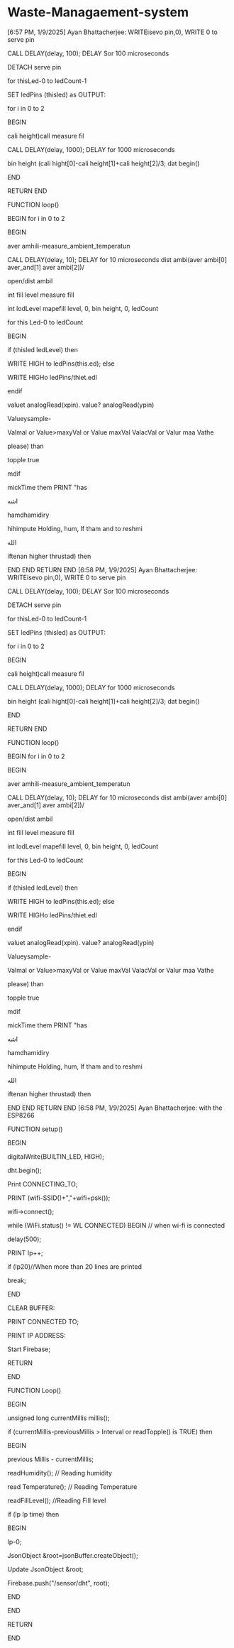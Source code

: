 # Waste-Managaement-system
[6:57 PM, 1/9/2025] Ayan Bhattacherjee: WRITEisevo pin,0), WRITE 0 to serve pin

CALL DELAY(delay, 100); DELAY Sor 100 microseconds

DETACH serve pin

for thisLed-0 to ledCount-1

SET ledPins (thisled) as OUTPUT:

for i in 0 to 2

BEGIN

cali height)call measure fil

CALL DELAY(delay, 1000); DELAY for 1000 microseconds

bin height (cali hight[0]-cali height[1]+cali height[2]/3; dat begin()

END

RETURN END

FUNCTION loop()

BEGIN for i in 0 to 2

BEGIN

aver amhili-measure_ambient_temperatun

CALL DELAY(delay, 10); DELAY for 10 microseconds dist ambi(aver ambi[0] aver_and[1] aver ambi[2])/

open/dist ambil

int fill level measure fill

int lodLevel mapefill level, 0, bin height, 0, ledCount

for this Led-0 to ledCount

BEGIN

if (thisled ledLevel) then

WRITE HIGH to ledPins(this.ed); else

WRITE HIGHo ledPins/thiet.edا

endif

valuet analogRead(xpin). value? analogRead(ypin)

Valueysample-

Valmal or Value>maxyVal or Value maxVal ValacVal or Valur maa Vathe

please) than

topple true

mdif

mickTime them PRINT "has

اشه

hamdhamidiry

hihimpute Holding, hum, If tham and to reshmi

الله

iftenan higher thrustad) then

END END RETURN END
[6:58 PM, 1/9/2025] Ayan Bhattacherjee: WRITEisevo pin,0), WRITE 0 to serve pin

CALL DELAY(delay, 100); DELAY Sor 100 microseconds

DETACH serve pin

for thisLed-0 to ledCount-1

SET ledPins (thisled) as OUTPUT:

for i in 0 to 2

BEGIN

cali height)call measure fil

CALL DELAY(delay, 1000); DELAY for 1000 microseconds

bin height (cali hight[0]-cali height[1]+cali height[2]/3; dat begin()

END

RETURN END

FUNCTION loop()

BEGIN for i in 0 to 2

BEGIN

aver amhili-measure_ambient_temperatun

CALL DELAY(delay, 10); DELAY for 10 microseconds dist ambi(aver ambi[0] aver_and[1] aver ambi[2])/

open/dist ambil

int fill level measure fill

int lodLevel mapefill level, 0, bin height, 0, ledCount

for this Led-0 to ledCount

BEGIN

if (thisled ledLevel) then

WRITE HIGH to ledPins(this.ed); else

WRITE HIGHo ledPins/thiet.edا

endif

valuet analogRead(xpin). value? analogRead(ypin)

Valueysample-

Valmal or Value>maxyVal or Value maxVal ValacVal or Valur maa Vathe

please) than

topple true

mdif

mickTime them PRINT "has

اشه

hamdhamidiry

hihimpute Holding, hum, If tham and to reshmi

الله

iftenan higher thrustad) then

END END RETURN END
[6:58 PM, 1/9/2025] Ayan Bhattacherjee: with the ESP8266

FUNCTION setup()

BEGIN

digitalWrite(BUILTIN_LED, HIGH);

dht.begin();

Print CONNECTING_TO;

PRINT (wifi-SSID()+","+wifi+psk());

wifi->connect();

while (WiFi.status() != WL CONNECTED) BEGIN // when wi-fi is connected

delay(500);

PRINT Ip++;

if (lp20)//When more than 20 lines are printed

break;

END

CLEAR BUFFER:

PRINT CONNECTED TO;

PRINT IP ADDRESS:

Start Firebase;

RETURN

END

FUNCTION Loop()

BEGIN

unsigned long currentMillis millis();

if (currentMillis-previousMillis > Interval or readTopple() is TRUE) then

BEGIN

previous Millis - currentMillis;

readHumidity(); // Reading humidity

read Temperature(); // Reading Temperature

readFillLevel(); //Reading Fill level

if (lp Ip time) then

BEGIN

Ip-0;

JsonObject &root=jsonBuffer.createObject();

Update JsonObject &root;

Firebase.push("/sensor/dht", root);

END

END

RETURN

END
